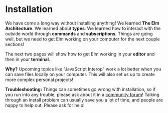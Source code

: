 # Installation

We have come a long way without installing anything! We learned **The Elm Architecture**. We learned about **types**. We learned how to interact with the outside world through **commands** and **subscriptions**. Things are going well, but we need to get Elm working on your computer for the next couple sections!

The next two pages will show how to get Elm working in your **editor** and then in your **terminal**.

**Why?** Upcoming topics like "JavaScript Interop" work a lot better when you can save files locally on your computer. This will also set us up to create more complex personal projects!

**Troubleshooting:** Things can sometimes go wrong with installation, so if you run into any trouble, please ask about it in a [community forum](https://elm-lang.org/community)! Talking through an install problem can usually save you a lot of time, and people are happy to help out. Please ask for help!